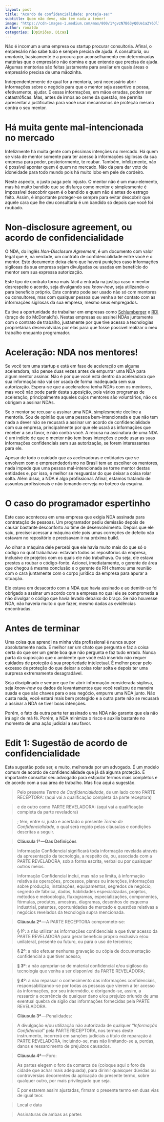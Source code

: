 ```yaml
---
layout: post
title: "Acordo de confidencialidade: proteja-se!"
subtitle: Quem não deve, não tem nada a temer!
image: "https://cdn-images-1.medium.com/max/800/1*gvzN7B63yQ0Ue1a2Y6Jl7w.jpeg"
author: ronaldo
categories: [Opiniões, Dicas]
---
```


Não é incomum a uma empresa ou startup procurar consultoria. Afinal, o
empresário não sabe tudo e sempre precisa de ajuda. A consultoria, ou
*mentoria*, basicamente é a procura por aconselhamento em determinadas matérias
que o empresário não domina e que entende que precisa de ajuda. Algumas
mentorias são feitas justamente para avaliar em quais áreas o empresário precisa
de uma mãozinha.

Independentemente de qual for a mentoria, será necessário abrir informações
sobre o negócio para que o mentor seja assertivo e possa, efetivamente, ajudar.
E essas informações, em mãos erradas, podem ser catastróficas. Mas, antes de
irmos ao cerne da questão, me permita apresentar a justificativa para você usar
mecanismos de proteção mesmo contra o seu mentor.

# Há muita gente mal-intencionada no mercado

Infelizmente há muita gente com péssimas intenções no mercado. Há quem se vista
de mentor somente para ter acesso à informações sigilosas da sua empresa para
poder, posteriormente, te roubar. Também, infelizmente, não é possível apontar
quem é quem no mercado. Não dá para dar voto de idoneidade para todo mundo pois
há muito lobo em pele de cordeiro.

Neste aspecto, o justo paga pelo injusto. O mentor não é um mau-elemento, mas há
muito bandido que se disfarça como mentor e simplesmente é impossível descobrir
quem é o bandido e quem não é antes do estrago feito. Assim, é importante
proteger-se sempre para evitar descobrir que aquele cara que lhe deu consultoria
é um bandido só depois que você foi roubado.

# Non-disclosure agreement, ou acordo de confidencialidade

O NDA, do inglês *Non-Disclosure Agreement*, é um documento com valor legal que
é, na verdade, um contrato de confidencialidade entre você e o mentor. Este
documento deixa claro que haverá punições caso informações sigilosas da sua
empresa sejam divulgadas ou usadas em benefício do mentor sem sua expressa
autorização.

Este tipo de contrato torna mais fácil a entrada na justiça caso o mentor
desrespeite o acordo, seja divulgando seu *know-how*, seja utilizando-o para
benefício próprio. Este contrato pode ser usado não só com mentores ou
consultores, mas com qualquer pessoa que venha a ter contato com as informações
sigilosas da sua empresa, mesmo seus empregados.

Eu tive a oportunidade de trabalhar em empresas como
 [Schlumberger](https://slb.com) e [RDI](https://www.rdisoftware.com) (braço de
do McDonald's). Nestas empresas eu assinei NDAs juntamente com o contrato de
trabalho, justamente por que tive acesso a tecnologias proprietárias
desenvolvidas por elas para que fosse possível realizar o meu trabalho enquanto
programador.

# Aceleração: NDA nos mentores!

Se você tem uma startup e está em fase de aceleração em alguma aceleradora, não
pense duas vezes antes de empurrar uma NDA para algum mentor assinar. Não é por
que você está dentro da aceleradora que sua informação não vai ser usada de
forma inadequada sem sua autorização. Espera-se que a aceleradora tenha NDAs com
os mentores, mas você não pode partir desta suposição, pois vários programas de
aceleração, principalmente aqueles cujos mentores são voluntários, não os
obrigam a assinar NDAs.

Se o mentor se recusar a assinar uma NDA, simplesmente decline a mentoria. Sou
de opinião que uma pessoa bem-intencionada e que não tem nada a dever não se
recusará a assinar um acordo de confidencialidade com sua empresa,
principalmente por que ele usará as informações que receber a seu favor, e não
contra você. A recusa na assinatura de uma NDA é um indício de que o mentor não
tem boas intenções e pode usar as suas informações confidenciais sem sua
autorização, se forem interessantes para ele.

Apesar de todo o cuidado que as aceleradoras e entidades que se envolvem com o
empreendedorismo no Brasil tem ao escolher os mentores, nada impede que uma
pessoa mal-intencionada se torne mentor destas entidades e, por isso, é melhor
se resguardar do que deixar a coisa rolar solta. Além disso, a NDA é algo
profissional. Afinal, estamos tratando de assuntos profissionais e não tomando
cerveja no boteco da esquina.

# O caso do programador espertinho

Este caso aconteceu em uma empresa que exigia NDA assinada para contratação de
pessoas. Um programador pediu demissão depois de causar bastante desconforto ao
time de desenvolvimento. Depois que ele saiu, precisei acessar a máquina dele
pois umas correções de defeito não estavam no repositório e precisavam ir na
próxima build.

Ao olhar a máquina dele percebi que ele havia muito mais do que só o código no
qual trabalhava: estavam todos os repositórios da empresa, inclusive de projetos
com os quais ele não trabalhava. Ou seja, ele estava prestes a roubar o
código-fonte. Acionei, imediatamente, o gerente de área que chegou à mesma
conclusão e o gerente de RH chamou uma reunião com o cara juntamente com o corpo
jurídico da empresa para apurar a situação.

Ele estava em desacordo com a NDA que havia assinado e ao demitir-se foi
obrigado a assinar um acordo com a empresa no qual ele se comprometia a não
divulgar o código que havia levado debaixo do braço. Se não houvesse NDA, não
haveria muito o que fazer, mesmo dadas as evidências encontradas.

# Antes de terminar

Uma coisa que aprendi na minha vida profissional é nunca supor absolutamente
nada. É melhor ser um chato que pergunta e faz a coisa certa do que ser um gente
boa que não pergunta e faz tudo errado. Nunca parta da suposição que o ambiente
que você está inserido não requer cuidados de proteção à sua propriedade
intelectual. É melhor pecar pelo excesso de proteção do que deixar a coisa rolar
solta e depois ter uma surpresa extremamente desagradável.

Seja disciplinado e sempre que for abrir informação considerada sigilosa, seja
*know-how* ou dados de levantamentos que você realizou de maneira suada e que
são chaves para o seu negócio, empurre uma NDA junto. Não custa nada, você
estará mais bem protegido e a outra parte não se recusará a assinar a NDA se
tiver boas intenções.

Porém, o fato da outra parte ter assinado uma NDA não garante que ela não irá
agir de má fé. Porém, a NDA minimiza o risco e auxilia bastante no momento de
uma ação judicial a seu favor.

# Edit 1: Sugestão de acordo de confidencialidade

Esta sugestão pode ser, e muito, melhorada por um advogado. É um modelo
comum de acordo de confidencialidade que já dá alguma proteção. É
importante consultar seu advogado para estipular termos mais completos e
de acordo com a sua área de trabalho. Mas fica aqui a sugestão.

> Pelo presente *Termo de Confidencialidade*, de um lado como PARTE
> RECEPTORA: (aqui vai a qualificação completa da parte receptora)

> e de outro como PARTE REVELADORA: (aqui vai a qualificação completa da
> parte reveladora)

> ; têm, entre si, justo e acertado o presente *Termo de
> Confidencialidade*, o qual será regido pelas cláusulas e condições
> descritas a seguir.

> **Cláusula 1ª — Das Definições**

> Informação Confidencial significará toda informação revelada através
> da apresentação da tecnologia, a respeito de, ou, associada com a
> PARTE REVELADORA, sob a forma escrita, verbal ou por quaisquer outros
> meios.

> Informação Confidencial inclui, mas não se limita, à informação
> relativa às operações, processos, planos ou intenções, informações
> sobre produção, instalações, equipamentos, segredos de negócio,
> segredo de fábrica, dados, habilidades especializadas, projetos,
> métodos e metodologia, fluxogramas, especializações, componentes,
> fórmulas, produtos, amostras, diagramas, desenhos de esquema
> industrial, patentes, oportunidades de mercado e questões relativas a
> negócios revelados da tecnologia supra mencionada.

> **Cláusula 2ª** — A PARTE RECEPTORA compromete-se:

> **§ 1º:** a não utilizar as informações confidenciais a que tiver
> acesso da PARTE REVELADORA para gerar benefício próprio exclusivo e/ou
> unilateral, presente ou futuro, ou para o uso de terceiros;

> **§ 2º**: a não efetuar nenhuma gravação ou cópia de documentação
> confidencial a que tiver acesso;

> **§ 3º**: a não apropriar-se de material confidencial e/ou sigiloso da
> tecnologia que venha a ser disponível da PARTE REVELADORA;

> **§ 4º**: a não repassar o conhecimento das informações confidenciais,
> responsabilizando-se por todas as pessoas que vierem a ter acesso às
> informações, por seu intermédio, e obrigando-se, assim, a ressarcir a
> ocorrência de qualquer dano e/ou prejuízo oriundo de uma eventual
> quebra de sigilo das informações fornecidas pela PARTE REVELADORA.

> **Cláusula 3ª** — Penalidades:

> A divulgação e/ou utilização não autorizada de qualquer “*Informação
> Confidencial*” pela PARTE RECEPTORA, nos termos deste instrumento,
> incorrerá em sanções judiciais a título de reparação à PARTE
> REVELADORA, incluindo-se, mas não limitando-se a, perdas, danos e
> ressarcimento de prejuízos causados.

> **Cláusula 4ª** — Foro:

> As partes elegem o foro da comarca de (coloque aqui o foro da cidade
> que achar mais adequada), para dirimir quaisquer dúvidas ou
> controvérsias decorrentes da aplicação do presente termo, sobre
> qualquer outro, por mais privilegiado que seja.

> E por estarem assim ajustadas, firmam o presente termo em duas vias de
> igual teor.

> Local e data

> Assinaturas de ambas as partes

